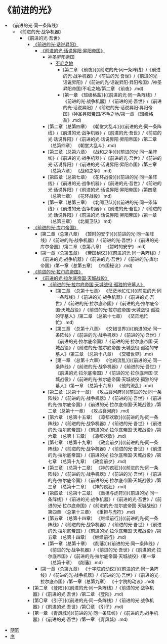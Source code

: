 # 《前进的光》

- 《前进的光·同一条阵线》
  - 《前进的光·战争机器》
    - 《前进的光·吾世》
      - [《前进的光·话说昇阳》](《前进的光·同一条阵线》/《前进的光·战争机器》/《前进的光·吾世》/《前进的光·话说昇阳》/README.md)
        - [《前进的光·话说昇阳·昇阳帝国》](《前进的光·同一条阵线》/《前进的光·战争机器》/《前进的光·吾世》/《前进的光·话说昇阳》/《前进的光·话说昇阳·昇阳帝国》/README.md)
          - 神圣昇阳帝国
            - [不毛之地](《前进的光·同一条阵线》/《前进的光·战争机器》/《前进的光·吾世》/《前进的光·话说昇阳》/《前进的光·话说昇阳·昇阳帝国》/神圣昇阳帝国/不毛之地/README.md)
              * [第二章   《前夜》](《前进的光·同一条阵线》/《前进的光·战争机器》/《前进的光·吾世》/《前进的光·话说昇阳》/《前进的光·话说昇阳·昇阳帝国》/神圣昇阳帝国/不毛之地/第二章   《前夜》.md)
              * [第一章   《班级格盐》](《前进的光·同一条阵线》/《前进的光·战争机器》/《前进的光·吾世》/《前进的光·话说昇阳》/《前进的光·话说昇阳·昇阳帝国》/神圣昇阳帝国/不毛之地/第一章   《班级格盐》.md)
          * [第二章（总第四章）     《朝堂大乱斗》](《前进的光·同一条阵线》/《前进的光·战争机器》/《前进的光·吾世》/《前进的光·话说昇阳》/《前进的光·话说昇阳·昇阳帝国》/第二章（总第四章）     《朝堂大乱斗》.md)
          * [第三章（总第六章）     《战和之争》](《前进的光·同一条阵线》/《前进的光·战争机器》/《前进的光·吾世》/《前进的光·话说昇阳》/《前进的光·话说昇阳·昇阳帝国》/第三章（总第六章）     《战和之争》.md)
          * [第四章（总第七章）     《花环战役》](《前进的光·同一条阵线》/《前进的光·战争机器》/《前进的光·吾世》/《前进的光·话说昇阳》/《前进的光·话说昇阳·昇阳帝国》/第四章（总第七章）     《花环战役》.md)
          * [第一章（总第三章）     《北阁卫队》](《前进的光·同一条阵线》/《前进的光·战争机器》/《前进的光·吾世》/《前进的光·话说昇阳》/《前进的光·话说昇阳·昇阳帝国》/第一章（总第三章）     《北阁卫队》.md)
      - [《前进的光·库尔帝国》](《前进的光·同一条阵线》/《前进的光·战争机器》/《前进的光·吾世》/《前进的光·库尔帝国》/README.md)
        * [第二章（总第八章）     《暂时的安宁》](《前进的光·同一条阵线》/《前进的光·战争机器》/《前进的光·吾世》/《前进的光·库尔帝国》/第二章（总第八章）     《暂时的安宁》.md)
        * [第一章（总第五章）     《帝国秘议》](《前进的光·同一条阵线》/《前进的光·战争机器》/《前进的光·吾世》/《前进的光·库尔帝国》/第一章（总第五章）     《帝国秘议》.md)
      - [《前进的光·拉尔底帝国》](《前进的光·同一条阵线》/《前进的光·战争机器》/《前进的光·吾世》/《前进的光·拉尔底帝国》/README.md)
        - [《前进的光·拉尔底帝国·天城战役》](《前进的光·同一条阵线》/《前进的光·战争机器》/《前进的光·吾世》/《前进的光·拉尔底帝国》/《前进的光·拉尔底帝国·天城战役》/README.md)
          - [《前进的光·拉尔底帝国·天城战役·孤独的守墓人》](《前进的光·同一条阵线》/《前进的光·战争机器》/《前进的光·吾世》/《前进的光·拉尔底帝国》/《前进的光·拉尔底帝国·天城战役》/《前进的光·拉尔底帝国·天城战役·孤独的守墓人》/README.md)
            * [第二章 （总第十七章）   《茫茫地忙忙》](《前进的光·同一条阵线》/《前进的光·战争机器》/《前进的光·吾世》/《前进的光·拉尔底帝国》/《前进的光·拉尔底帝国·天城战役》/《前进的光·拉尔底帝国·天城战役·孤独的守墓人》/第二章 （总第十七章）   《茫茫地忙忙》.md)
            * [第三章 （总第十八章）   《交错世界》](《前进的光·同一条阵线》/《前进的光·战争机器》/《前进的光·吾世》/《前进的光·拉尔底帝国》/《前进的光·拉尔底帝国·天城战役》/《前进的光·拉尔底帝国·天城战役·孤独的守墓人》/第三章 （总第十八章）   《交错世界》.md)
            * [第一章 （总第十六章）   《他的流乱》](《前进的光·同一条阵线》/《前进的光·战争机器》/《前进的光·吾世》/《前进的光·拉尔底帝国》/《前进的光·拉尔底帝国·天城战役》/《前进的光·拉尔底帝国·天城战役·孤独的守墓人》/第一章 （总第十六章）   《他的流乱》.md)
          * [第二章（总第十一章）      《攻占襄河府》](《前进的光·同一条阵线》/《前进的光·战争机器》/《前进的光·吾世》/《前进的光·拉尔底帝国》/《前进的光·拉尔底帝国·天城战役》/第二章（总第十一章）      《攻占襄河府》.md)
          * [第六章 （总第十五章）  《凉都欢歌》](《前进的光·同一条阵线》/《前进的光·战争机器》/《前进的光·吾世》/《前进的光·拉尔底帝国》/《前进的光·拉尔底帝国·天城战役》/第六章 （总第十五章）  《凉都欢歌》.md)
          * [第七章 （总第十九章）  《政变前夕》](《前进的光·同一条阵线》/《前进的光·战争机器》/《前进的光·吾世》/《前进的光·拉尔底帝国》/《前进的光·拉尔底帝国·天城战役》/第七章 （总第十九章）  《政变前夕》.md)
          * [第三章 （总第十二章）  《神的疯狂》](《前进的光·同一条阵线》/《前进的光·战争机器》/《前进的光·吾世》/《前进的光·拉尔底帝国》/《前进的光·拉尔底帝国·天城战役》/第三章 （总第十二章）  《神的疯狂》.md)
          * [第四章 （总第十三章）  《重担与虎符》](《前进的光·同一条阵线》/《前进的光·战争机器》/《前进的光·吾世》/《前进的光·拉尔底帝国》/《前进的光·拉尔底帝国·天城战役》/第四章 （总第十三章）  《重担与虎符》.md)
          * [第五章 （总第十四章）  《继续前行》](《前进的光·同一条阵线》/《前进的光·战争机器》/《前进的光·吾世》/《前进的光·拉尔底帝国》/《前进的光·拉尔底帝国·天城战役》/第五章 （总第十四章）  《继续前行》.md)
          * [第一章（总第十章）      《削藩》](《前进的光·同一条阵线》/《前进的光·战争机器》/《前进的光·吾世》/《前进的光·拉尔底帝国》/《前进的光·拉尔底帝国·天城战役》/第一章（总第十章）      《削藩》.md)
        * [第一章（总第九章）      《十字院的动议》](《前进的光·同一条阵线》/《前进的光·战争机器》/《前进的光·吾世》/《前进的光·拉尔底帝国》/第一章（总第九章）      《十字院的动议》.md)
      * [第二章     《登陆》](《前进的光·同一条阵线》/《前进的光·战争机器》/《前进的光·吾世》/第二章     《登陆》.md)
      * [第〇章      《引子》](《前进的光·同一条阵线》/《前进的光·战争机器》/《前进的光·吾世》/第〇章      《引子》.md)
      * [第一章 《青风城》](《前进的光·同一条阵线》/《前进的光·战争机器》/《前进的光·吾世》/第一章 《青风城》.md)
* [随笔](随笔.md)
* [序](序.md)